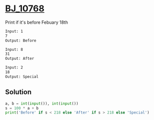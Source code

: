 # [BJ_10768](https://acmicpc.net/problem/10768)

Print if it's before Febuary 18th

```txt
Input: 1
7
Output: Before

Input: 8
31
Output: After

Input: 2
18
Output: Special
```

## Solution

```py
a, b = int(input()), int(input())
s = 100 * a + b
print('Before' if s < 218 else 'After' if s > 218 else 'Special')
```
